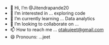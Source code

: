- 👋 Hi, I’m @Jitendrapande20
- 👀 I’m interested in ... exploring code 
- 🌱 I’m currently learning ... Data analytics 
- 💞️ I’m looking to collaborate on ...
- 📫 How to reach me ... otakujeet@gmail.com
- 😄 Pronouns: ...jeet

<!---
Jitendrapande20/Jitendrapande20 is a ✨ special ✨ repository because its `jeetera.md` (this file) appears on your GitHub profile.
You can click the Preview link to take a look at your changes.
--->

